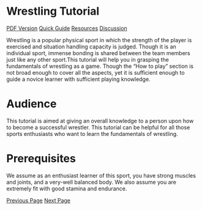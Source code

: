 # Wrestling Tutorial
[PDF Version](../wrestling/wrestling_pdf_version.md)
[Quick Guide](../wrestling/wrestling_quick_guide.md)
[Resources](../wrestling/wrestling_useful_resources.md)
[Discussion](../wrestling/wrestling_discussion.md)

Wrestling is a popular physical sport in which the strength of the player is exercised and situation handling capacity is judged. Though it is an individual sport, immense bonding is shared between the team members just like any other sport.This tutorial will help you in grasping the fundamentals of wrestling as a game. Though the “How to play” section is not broad enough to cover all the aspects, yet it is sufficient enough to guide a novice learner with sufficient playing knowledge.

# Audience
This tutorial is aimed at giving an overall knowledge to a person upon how to become a successful wrestler. This tutorial can be helpful for all those sports enthusiasts who want to learn the fundamentals of wrestling.

# Prerequisites
We assume as an enthusiast learner of this sport, you have strong muscles and joints, and a very-well balanced body. We also assume you are extremely fit with good stamina and endurance.


[Previous Page](../wrestling/index.md) [Next Page](../wrestling/wrestling_overview.md) 
